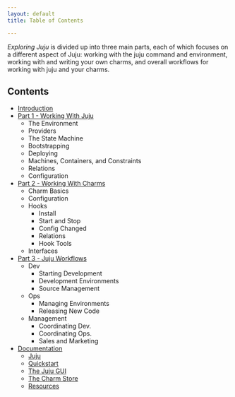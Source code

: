 ```yaml
---
layout: default
title: Table of Contents

---
```


*Exploring Juju* is divided up into three main parts, each of which focuses on a
different aspect of Juju: working with the juju command and environment, working
with and writing your own charms, and overall workflows for working with juju
and your charms.

Contents
--------

* [Introduction](part0)
* [Part 1 - Working With Juju](part1)
    * The Environment
    * Providers
    * The State Machine
    * Bootstrapping
    * Deploying
    * Machines, Containers, and Constraints
    * Relations
    * Configuration
* [Part 2 - Working With Charms](part2)
    * Charm Basics
    * Configuration
    * Hooks
        * Install
        * Start and Stop
        * Config Changed
        * Relations
        * Hook Tools
    * Interfaces
* [Part 3 - Juju Workflows](part3)
    * Dev
        * Starting Development
        * Development Environments
        * Source Management
    * Ops
        * Managing Environments
        * Releasing New Code
    * Management
        * Coordinating Dev.
        * Coordinating Ops.
        * Sales and Marketing
* [Documentation](part4)
    * [Juju](part4/1-juju)
    * [Quickstart](part4/2-quickstart)
    * [The Juju GUI](part4/3-gui)
    * [The Charm Store](part4/4-charmstore)
    * [Resources](part4/5-resources)

